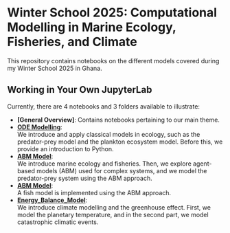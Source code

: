 # Winter School 2025: Computational Modelling in Marine Ecology, Fisheries, and Climate

This repository contains notebooks on the different models covered during my Winter School 2025 in Ghana.

## Working in Your Own JupyterLab

Currently, there are 4 notebooks and 3 folders available to illustrate:

- **[General Overview]**: Contains notebooks pertaining to our main theme.
- **[ODE Modelling](Winter_School_Day_1_and_2.ipynb)**:  
  We introduce and apply classical models in ecology, such as the predator-prey model and the plankton ecosystem model. Before this, we provide an introduction to Python.
- **[ABM Model](IBM_model_day3.ipynb)**:  
  We introduce marine ecology and fisheries. Then, we explore agent-based models (ABM) used for complex systems, and we model the predator-prey system using the ABM approach.
- **[ABM Model](Functions_MPA.py)**:  
  A fish model is implemented using the ABM approach.
- **[Energy_Balance_Model](Energy_Balance_Model.ipynb)**:  
  We introduce climate modelling and the greenhouse effect. First, we model the planetary temperature, and in the second part, we model catastrophic climatic events.

 
